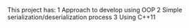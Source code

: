 This project has:
1 Approach to develop using OOP
2 Simple serialization/deserialization process
3 Using C++11